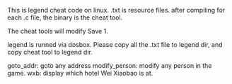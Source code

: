 This is legend cheat code on linux.
.txt is resource files.
after compiling for each .c file, the binary is the cheat tool.

The cheat tools will modify Save 1.

legend is runned via dosbox.
Please copy all the .txt file to legend dir, and copy cheat tool to legend dir.


goto_addr: goto any address
modify_person: modify any person in the game.
wxb: display which hotel Wei Xiaobao is at.

